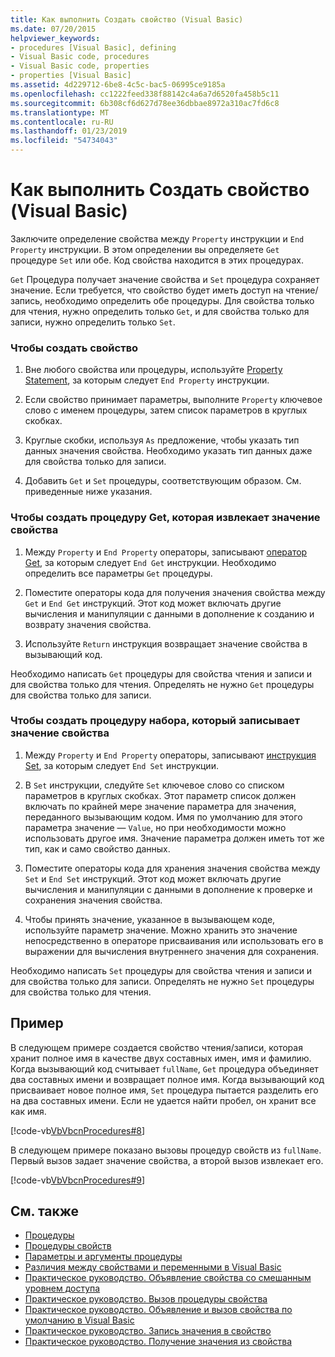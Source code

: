 ```yaml
---
title: Как выполнить Создать свойство (Visual Basic)
ms.date: 07/20/2015
helpviewer_keywords:
- procedures [Visual Basic], defining
- Visual Basic code, procedures
- Visual Basic code, properties
- properties [Visual Basic]
ms.assetid: 4d229712-6be8-4c5c-bac5-06995ce9185a
ms.openlocfilehash: cc1222feed338f88142c4a6a7d6520fa458b5c11
ms.sourcegitcommit: 6b308cf6d627d78ee36dbbae8972a310ac7fd6c8
ms.translationtype: MT
ms.contentlocale: ru-RU
ms.lasthandoff: 01/23/2019
ms.locfileid: "54734043"
---
```

# <a name="how-to-create-a-property-visual-basic"></a>Как выполнить Создать свойство (Visual Basic)
Заключите определение свойства между `Property` инструкции и `End Property` инструкции. В этом определении вы определяете `Get` процедуре `Set` или обе. Код свойства находится в этих процедурах.  
  
 `Get` Процедура получает значение свойства и `Set` процедура сохраняет значение. Если требуется, что свойство будет иметь доступ на чтение/запись, необходимо определить обе процедуры. Для свойства только для чтения, нужно определить только `Get`, и для свойства только для записи, нужно определить только `Set`.  
  
### <a name="to-create-a-property"></a>Чтобы создать свойство  
  
1.  Вне любого свойства или процедуры, используйте [Property Statement](../../../../visual-basic/language-reference/statements/property-statement.md), за которым следует `End Property` инструкции.  
  
2.  Если свойство принимает параметры, выполните `Property` ключевое слово с именем процедуры, затем список параметров в круглых скобках.  
  
3.  Круглые скобки, используя `As` предложение, чтобы указать тип данных значения свойства. Необходимо указать тип данных даже для свойства только для записи.  
  
4.  Добавить `Get` и `Set` процедуры, соответствующим образом. См. приведенные ниже указания.  
  
### <a name="to-create-a-get-procedure-that-retrieves-a-property-value"></a>Чтобы создать процедуру Get, которая извлекает значение свойства  
  
1.  Между `Property` и `End Property` операторы, записывают [оператор Get](../../../../visual-basic/language-reference/statements/get-statement.md), за которым следует `End Get` инструкции. Необходимо определить все параметры `Get` процедуры.  
  
2.  Поместите операторы кода для получения значения свойства между `Get` и `End Get` инструкций. Этот код может включать другие вычисления и манипуляции с данными в дополнение к созданию и возврату значения свойства.  
  
3.  Используйте `Return` инструкция возвращает значение свойства в вызывающий код.  
  
 Необходимо написать `Get` процедуры для свойства чтения и записи и для свойства только для чтения. Определять не нужно `Get` процедуры для свойства только для записи.  
  
### <a name="to-create-a-set-procedure-that-writes-a-propertys-value"></a>Чтобы создать процедуру набора, который записывает значение свойства  
  
1.  Между `Property` и `End Property` операторы, записывают [инструкция Set](../../../../visual-basic/language-reference/statements/set-statement.md), за которым следует `End Set` инструкции.  
  
2.  В `Set` инструкции, следуйте `Set` ключевое слово со списком параметров в круглых скобках. Этот параметр список должен включать по крайней мере значение параметра для значения, переданного вызывающим кодом. Имя по умолчанию для этого параметра значение — `Value`, но при необходимости можно использовать другое имя. Значение параметра должен иметь тот же тип, как и само свойство данных.  
  
3.  Поместите операторы кода для хранения значения свойства между `Set` и `End Set` инструкций. Этот код может включать другие вычисления и манипуляции с данными в дополнение к проверке и сохранения значения свойства.  
  
4.  Чтобы принять значение, указанное в вызывающем коде, используйте параметр значение. Можно хранить это значение непосредственно в операторе присваивания или использовать его в выражении для вычисления внутреннего значения для сохранения.  
  
 Необходимо написать `Set` процедуры для свойства чтения и записи и для свойства только для записи. Определять не нужно `Set` процедуры для свойства только для чтения.  
  
## <a name="example"></a>Пример  
 В следующем примере создается свойство чтения/записи, которая хранит полное имя в качестве двух составных имен, имя и фамилию. Когда вызывающий код считывает `fullName`, `Get` процедура объединяет два составных имени и возвращает полное имя. Когда вызывающий код присваивает новое полное имя, `Set` процедура пытается разделить его на два составных имени. Если не удается найти пробел, он хранит все как имя.  
  
 [!code-vb[VbVbcnProcedures#8](./codesnippet/VisualBasic/how-to-create-a-property_1.vb)]  
  
 В следующем примере показано вызовы процедур свойств из `fullName`. Первый вызов задает значение свойства, а второй вызов извлекает его.  
  
 [!code-vb[VbVbcnProcedures#9](./codesnippet/VisualBasic/how-to-create-a-property_2.vb)]  
  
## <a name="see-also"></a>См. также
- [Процедуры](./index.md)
- [Процедуры свойств](./property-procedures.md)
- [Параметры и аргументы процедуры](./procedure-parameters-and-arguments.md)
- [Различия между свойствами и переменными в Visual Basic](./differences-between-properties-and-variables.md)
- [Практическое руководство. Объявление свойства со смешанным уровнем доступа](./how-to-declare-a-property-with-mixed-access-levels.md)
- [Практическое руководство. Вызов процедуры свойства](./how-to-call-a-property-procedure.md)
- [Практическое руководство. Объявление и вызов свойства по умолчанию в Visual Basic](./how-to-declare-and-call-a-default-property.md)
- [Практическое руководство. Запись значения в свойство](./how-to-put-a-value-in-a-property.md)
- [Практическое руководство. Получение значения из свойства](./how-to-get-a-value-from-a-property.md)
